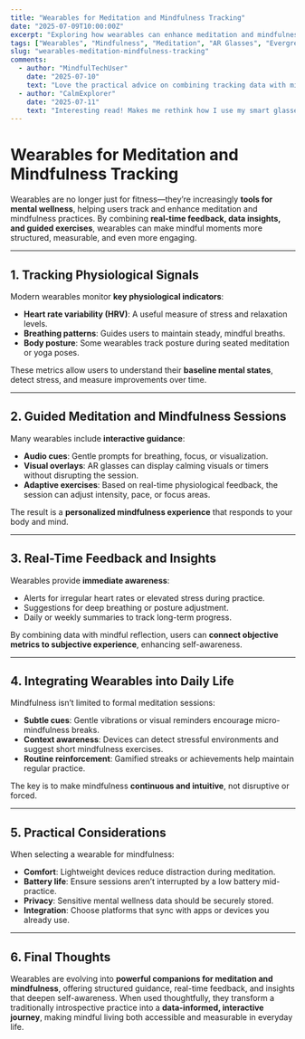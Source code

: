 ```yaml
---
title: "Wearables for Meditation and Mindfulness Tracking"
date: "2025-07-09T10:00:00Z"
excerpt: "Exploring how wearables can enhance meditation and mindfulness practices through real-time feedback, tracking, and guided sessions."
tags: ["Wearables", "Mindfulness", "Meditation", "AR Glasses", "Evergreen"]
slug: "wearables-meditation-mindfulness-tracking"
comments:
  - author: "MindfulTechUser"
    date: "2025-07-10"
    text: "Love the practical advice on combining tracking data with mindful practice—it’s more than just numbers."
  - author: "CalmExplorer"
    date: "2025-07-11"
    text: "Interesting read! Makes me rethink how I use my smart glasses during meditation."
---
```


# Wearables for Meditation and Mindfulness Tracking

Wearables are no longer just for fitness—they’re increasingly **tools for mental wellness**, helping users track and enhance meditation and mindfulness practices. By combining **real-time feedback, data insights, and guided exercises**, wearables can make mindful moments more structured, measurable, and even more engaging.

---

## 1. Tracking Physiological Signals

Modern wearables monitor **key physiological indicators**:

- **Heart rate variability (HRV)**: A useful measure of stress and relaxation levels.  
- **Breathing patterns**: Guides users to maintain steady, mindful breaths.  
- **Body posture**: Some wearables track posture during seated meditation or yoga poses.

These metrics allow users to understand their **baseline mental states**, detect stress, and measure improvements over time.

---

## 2. Guided Meditation and Mindfulness Sessions

Many wearables include **interactive guidance**:

- **Audio cues**: Gentle prompts for breathing, focus, or visualization.  
- **Visual overlays**: AR glasses can display calming visuals or timers without disrupting the session.  
- **Adaptive exercises**: Based on real-time physiological feedback, the session can adjust intensity, pace, or focus areas.

The result is a **personalized mindfulness experience** that responds to your body and mind.

---

## 3. Real-Time Feedback and Insights

Wearables provide **immediate awareness**:

- Alerts for irregular heart rates or elevated stress during practice.  
- Suggestions for deep breathing or posture adjustment.  
- Daily or weekly summaries to track long-term progress.

By combining data with mindful reflection, users can **connect objective metrics to subjective experience**, enhancing self-awareness.

---

## 4. Integrating Wearables into Daily Life

Mindfulness isn’t limited to formal meditation sessions:

- **Subtle cues**: Gentle vibrations or visual reminders encourage micro-mindfulness breaks.  
- **Context awareness**: Devices can detect stressful environments and suggest short mindfulness exercises.  
- **Routine reinforcement**: Gamified streaks or achievements help maintain regular practice.

The key is to make mindfulness **continuous and intuitive**, not disruptive or forced.

---

## 5. Practical Considerations

When selecting a wearable for mindfulness:

- **Comfort**: Lightweight devices reduce distraction during meditation.  
- **Battery life**: Ensure sessions aren’t interrupted by a low battery mid-practice.  
- **Privacy**: Sensitive mental wellness data should be securely stored.  
- **Integration**: Choose platforms that sync with apps or devices you already use.

---

## 6. Final Thoughts

Wearables are evolving into **powerful companions for meditation and mindfulness**, offering structured guidance, real-time feedback, and insights that deepen self-awareness. When used thoughtfully, they transform a traditionally introspective practice into a **data-informed, interactive journey**, making mindful living both accessible and measurable in everyday life.
